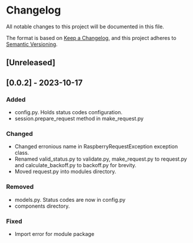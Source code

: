 # Changelog

All notable changes to this project will be documented in this file.

The format is based on [Keep a Changelog](https://keepachangelog.com/en/1.0.0/),
and this project adheres to [Semantic Versioning](https://semver.org/spec/v2.0.0.html).

## [Unreleased]

## [0.0.2] - 2023-10-17

### Added

- config.py. Holds status codes configuration.
- session.prepare_request method in make_request.py

### Changed

- Changed erronious name in RaspberryRequestException exception class.
- Renamed valid_status.py to validate.py, make_request.py to request.py and calculate_backoff.py to backoff.py for brevity.
- Moved request.py into modules directory.

### Removed

- models.py. Status codes are now in config.py
- components directory.

### Fixed

- Import error for module package